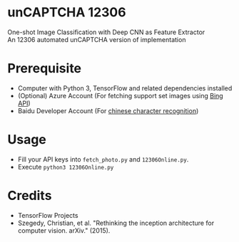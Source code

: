 unCAPTCHA 12306
===============
One-shot Image Classification with Deep CNN as Feature Extractor  
An 12306 automated unCAPTCHA version of implementation

# Prerequisite

* Computer with Python 3, TensorFlow and related dependencies installed
* (Optional) Azure Account (For fetching support set images using [Bing API](https://azure.microsoft.com/en-us/services/cognitive-services/bing-image-search-api/))
* Baidu Developer Account (For [chinese character recognition](https://ai.baidu.com/tech/ocr))

# Usage

* Fill your API keys into `fetch_photo.py` and `12306Online.py`.
* Execute `python3 12306Online.py`

# Credits

* TensorFlow Projects
* Szegedy, Christian, et al. "Rethinking the inception architecture for computer vision. arXiv." (2015).
